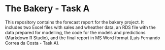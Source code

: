# The Bakery - Task A

This repository contains the forecast report for the bakery project. It includes two Excel files with sales and wheather data, an RDS file with the data prepared for modelling, the code for the models and predictions (Markdown R Studio), and the final report in MS Word format (Luis Fernando Correa da Costa - Task A).
